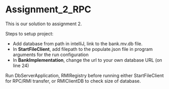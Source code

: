 # Assignment_2_RPC
This is our solution to assignment 2. 

Steps to setup project:
- Add database from path in intelliJ, link to the bank.mv.db file. 
- In **StartFileClient**, add filepath to the populate.json file in program arguments for the run configuration
- In **BankImplementation**, change the url to your own database URL  (on line 24)


Run DbServerApplication, RMIRegistry before running either StartFileClient for RPC/RMI transfer, or RMIClientDB to check size of database.
